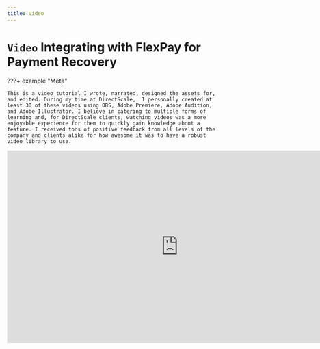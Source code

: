 ```yaml
---
title: Video
---
```


# `Video` Integrating with FlexPay for Payment Recovery

???+ example "Meta"

    This is a video tutorial I wrote, narrated, designed the assets for, and edited. During my time at DirectScale,  I personally created at least 30 of these videos using OBS, Adobe Premiere, Adobe Audition, and Adobe Illustrator. I believe in catering to multiple forms of learning and, for DirectScale clients, watching videos was a more enjoyable experience for them to quickly gain knowledge about a feature. I received tons of positive feedback from all levels of the company and clients alike for how awesome it was to have a robust video library to use.

<iframe width="800" height="450" src="https://www.youtube.com/embed/SFXLpI2TRn0?si=u2edogVoxS68_lyT" title="YouTube video player" frameborder="0" allow="accelerometer; autoplay; clipboard-write; encrypted-media; gyroscope; picture-in-picture; web-share" referrerpolicy="strict-origin-when-cross-origin" allowfullscreen markdown></iframe>

